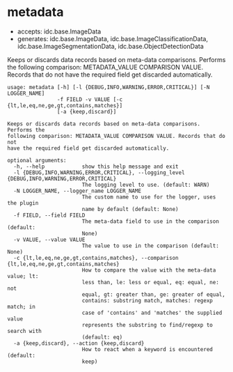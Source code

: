 # metadata

* accepts: idc.base.ImageData
* generates: idc.base.ImageData, idc.base.ImageClassificationData, idc.base.ImageSegmentationData, idc.base.ObjectDetectionData

Keeps or discards data records based on meta-data comparisons. Performs the following comparison: METADATA_VALUE COMPARISON VALUE. Records that do not have the required field get discarded automatically.

```
usage: metadata [-h] [-l {DEBUG,INFO,WARNING,ERROR,CRITICAL}] [-N LOGGER_NAME]
                -f FIELD -v VALUE [-c {lt,le,eq,ne,ge,gt,contains,matches}]
                [-a {keep,discard}]

Keeps or discards data records based on meta-data comparisons. Performs the
following comparison: METADATA_VALUE COMPARISON VALUE. Records that do not
have the required field get discarded automatically.

optional arguments:
  -h, --help            show this help message and exit
  -l {DEBUG,INFO,WARNING,ERROR,CRITICAL}, --logging_level {DEBUG,INFO,WARNING,ERROR,CRITICAL}
                        The logging level to use. (default: WARN)
  -N LOGGER_NAME, --logger_name LOGGER_NAME
                        The custom name to use for the logger, uses the plugin
                        name by default (default: None)
  -f FIELD, --field FIELD
                        The meta-data field to use in the comparison (default:
                        None)
  -v VALUE, --value VALUE
                        The value to use in the comparison (default: None)
  -c {lt,le,eq,ne,ge,gt,contains,matches}, --comparison {lt,le,eq,ne,ge,gt,contains,matches}
                        How to compare the value with the meta-data value; lt:
                        less than, le: less or equal, eq: equal, ne: not
                        equal, gt: greater than, ge: greater of equal,
                        contains: substring match, matches: regexp match; in
                        case of 'contains' and 'matches' the supplied value
                        represents the substring to find/regexp to search with
                        (default: eq)
  -a {keep,discard}, --action {keep,discard}
                        How to react when a keyword is encountered (default:
                        keep)
```

